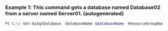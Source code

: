 ### Example 1: This command gets a database named Database02 from a server named Server01. (autogenerated)
```powershell
PS C:\> Get-AzSqlDatabase -DatabaseName $databaseName -ResourceGroupName $primaryresourcegroupname -ServerName $primaryservername
```

